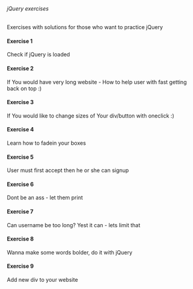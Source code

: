 ###### jQuery exercises
Exercises with solutions for those who want to practice jQuery
#### Exercise 1
Check if jQuery is loaded
#### Exercise 2
If You would have very long website - How to help user with fast getting back on top :)
#### Exercise 3
If You would like to change sizes of Your div/button with oneclick :)
#### Exercise 4
Learn how to fadein your boxes
#### Exercise 5
User must first accept then he or she can signup
#### Exercise 6
Dont be an ass - let them print
#### Exercise 7
Can username be too long? Yest it can - lets limit that
#### Exercise 8
Wanna make some words bolder, do it with jQuery
#### Exercise 9
Add new div to your website
